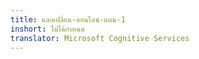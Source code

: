```yaml
---
title: แลกเปลี่ยน-ออนไลน์-แผน-1
inshort: ไม่ได้กำหนด
translator: Microsoft Cognitive Services
---
```




